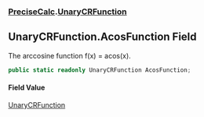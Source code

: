 ### [PreciseCalc](PreciseCalc.md 'PreciseCalc').[UnaryCRFunction](PreciseCalc.UnaryCRFunction.md 'PreciseCalc.UnaryCRFunction')

## UnaryCRFunction.AcosFunction Field

The arccosine function f(x) = acos(x).

```csharp
public static readonly UnaryCRFunction AcosFunction;
```

#### Field Value
[UnaryCRFunction](PreciseCalc.UnaryCRFunction.md 'PreciseCalc.UnaryCRFunction')